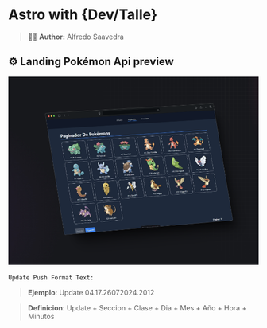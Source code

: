 # Astro with {Dev/Talle}


> 🧑‍🚀 **Author:** Alfredo Saavedra


## ⚙ Landing Pokémon Api preview

![PreviewLocalHost](/public/197shots_so.png)


```
Update Push Format Text:
```

> **Ejemplo**: Update 04.17.26072024.2012

> **Definicion**: Update + Seccion + Clase + Dia + Mes + Año + Hora + Minutos
